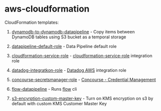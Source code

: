# aws-cloudformation

CloudFormation templates:

1. [dynamodb-to-dynamodb-datapipeline](./dynamodb-to-dynamodb-datapipeline) - Copy items between DynamoDB tables using S3 
bucket as a temporal storage

2. [datapipeline-default-role](./datapipeline-default-role) - Data Pipeline default role

3. [cloudformation-service-role](./cloudformation-service-role) - [cloudformation-service-role](https://docs.datadoghq.com/integrations/amazon_web_services) integration role

4. [datadog-integratkon-role](./datadog-integration-role) - [Datadog AWS](https://docs.datadoghq.com/integrations/amazon_web_services) integration role

5. [concourse-secretsmanager-role](./concourse-secretsmanager-role) - [Concourse - Credential Management](https://concourse-ci.org/creds.html#configuration)

6. [flow-datapipeline](./flow-datapipeline) - Runs [flow](https://github.com/flow-lab/flow) cli

7. [s3-encyrption-custom-master-key](./s3-encyrption-custom-master-key) - Turn on KMS encryption on s3 by default with custom KMS Customer Master Key
